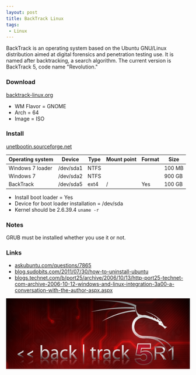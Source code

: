 ```yaml
---
layout: post
title: BackTrack Linux
tags:
 - Linux
---
```


BackTrack is an operating system based on the Ubuntu GNU/Linux distribution
aimed at digital forensics and penetration testing use. It is named after
backtracking, a search algorithm. The current version is BackTrack 5, code name
"Revolution."

### Download
[backtrack-linux.org](http://backtrack-linux.org)

* WM Flavor = GNOME
* Arch = 64
* Image = ISO

### Install
[unetbootin.sourceforge.net](http://unetbootin.sourceforge.net)

**Operating system** | **Device** | **Type** | **Mount point** | **Format** | **Size**
---------------------|------------|----------|-----------------|------------|---------
Windows 7 loader     | /dev/sda1  | NTFS     | <!---->         | <!---->    | 100 MB
Windows 7            | /dev/sda2  | NTFS     | <!---->         | <!---->    | 900 GB
BackTrack            | /dev/sda5  | ext4     | /               | Yes        | 100 GB

* Install boot loader = Yes
* Device for boot loader installation = /dev/sda
* Kernel should be 2.6.39.4
`uname -r`

### Notes
GRUB must be installed whether you use it or not.

### Links
* [askubuntu.com/questions/7865](http://askubuntu.com/questions/7865)
* [blog.sudobits.com/2011/07/30/how-to-uninstall-ubuntu][b]
* [blogs.technet.com/b/port25/archive/2006/10/13/http-port25-technet-com-archive-2006-10-12-windows-and-linux-integration-3a00-a-conversation-with-the-author-aspx.aspx][o]

![width1](/img/2011/backtrack-linux.png)

[b]:http://blog.sudobits.com/2011/07/30/how-to-uninstall-ubuntu
[o]:http://blogs.technet.com/b/port25/archive/2006/10/13/http-port25-technet-com-archive-2006-10-12-windows-and-linux-integration-3a00-a-conversation-with-the-author-aspx.aspx
